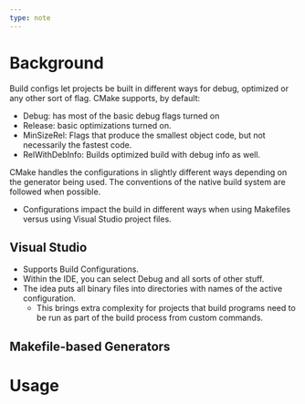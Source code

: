 ```yaml
---
type: note
---
```

# Background
Build configs let projects be built in different ways for debug, optimized or any other sort of flag. CMake supports, by default:
- Debug: has most of the basic debug flags turned on
- Release: basic optimizations turned on. 
- MinSizeRel: Flags that produce the smallest object code, but not necessarily the fastest code. 
- RelWithDebInfo: Builds optimized build with debug info as well. 

CMake handles the configurations in slightly different ways depending on the generator being used. The conventions of the native build system are followed when possible.
- Configurations impact the build in different ways when using Makefiles versus using Visual Studio project files. 
## Visual Studio
- Supports Build Configurations.
- Within the IDE, you can select Debug and all sorts of other stuff. 
- The idea puts all binary files into directories with names of the active configuration. 
	- This brings extra complexity for projects that build programs need to be run as part of the build process from custom commands. 
## Makefile-based Generators
# Usage
